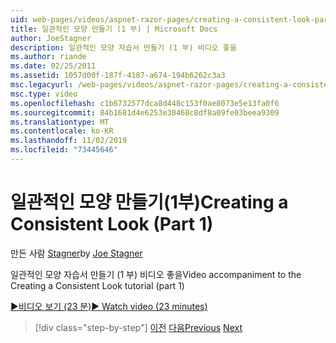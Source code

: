 ```yaml
---
uid: web-pages/videos/aspnet-razor-pages/creating-a-consistent-look-part-1
title: 일관적인 모양 만들기 (1 부) | Microsoft Docs
author: JoeStagner
description: 일관적인 모양 자습서 만들기 (1 부) 비디오 좋을
ms.author: riande
ms.date: 02/25/2011
ms.assetid: 1057d00f-187f-4187-a674-194b6262c3a3
msc.legacyurl: /web-pages/videos/aspnet-razor-pages/creating-a-consistent-look-part-1
msc.type: video
ms.openlocfilehash: c1b6732577dca8d448c153f0ae8073e5e13fa0f6
ms.sourcegitcommit: 84b1681d4e6253e30468c8df8a09fe03beea9309
ms.translationtype: MT
ms.contentlocale: ko-KR
ms.lasthandoff: 11/02/2019
ms.locfileid: "73445646"
---
```

# <a name="creating-a-consistent-look-part-1"></a><span data-ttu-id="90bc6-103">일관적인 모양 만들기(1부)</span><span class="sxs-lookup"><span data-stu-id="90bc6-103">Creating a Consistent Look (Part 1)</span></span>

<span data-ttu-id="90bc6-104">만든 사람 [Stagner](https://github.com/JoeStagner)</span><span class="sxs-lookup"><span data-stu-id="90bc6-104">by [Joe Stagner](https://github.com/JoeStagner)</span></span>

<span data-ttu-id="90bc6-105">일관적인 모양 자습서 만들기 (1 부) 비디오 좋을</span><span class="sxs-lookup"><span data-stu-id="90bc6-105">Video accompaniment to the Creating a Consistent Look tutorial (part 1)</span></span>

<span data-ttu-id="90bc6-106">[&#9654;비디오 보기 (23 분)](https://channel9.msdn.com/Blogs/ASP-NET-Site-Videos/creating-a-consistent-look-(part-1))</span><span class="sxs-lookup"><span data-stu-id="90bc6-106">[&#9654; Watch video (23 minutes)](https://channel9.msdn.com/Blogs/ASP-NET-Site-Videos/creating-a-consistent-look-(part-1))</span></span>

> [!div class="step-by-step"]
> <span data-ttu-id="90bc6-107">[이전](introduction-to-aspnet-web-programming-using-the-razor-syntax.md)
> [다음](creating-a-consistent-look-part-2.md)</span><span class="sxs-lookup"><span data-stu-id="90bc6-107">[Previous](introduction-to-aspnet-web-programming-using-the-razor-syntax.md)
[Next](creating-a-consistent-look-part-2.md)</span></span>
